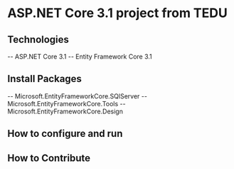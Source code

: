 # ASP.NET Core 3.1 project from TEDU
## Technologies
-- ASP.NET Core 3.1
-- Entity Framework Core 3.1
## Install Packages
-- Microsoft.EntityFrameworkCore.SQlServer
-- Microsoft.EntityFrameworkCore.Tools
-- Microsoft.EntityFrameworkCore.Design
## How to configure and run
## How to Contribute

